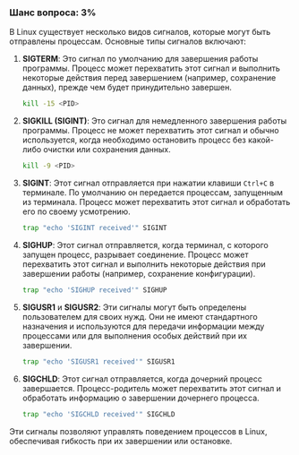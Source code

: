 ### Шанс вопроса: 3%

В Linux существует несколько видов сигналов, которые могут быть отправлены процессам. Основные типы сигналов включают:

1. **SIGTERM**: Это сигнал по умолчанию для завершения работы программы. Процесс может перехватить этот сигнал и выполнить некоторые действия перед завершением (например, сохранение данных), прежде чем будет принудительно завершен.
   ```bash
   kill -15 <PID>
   ```

2. **SIGKILL (SIGINT)**: Это сигнал для немедленного завершения работы программы. Процесс не может перехватить этот сигнал и обычно используется, когда необходимо остановить процесс без какой-либо очистки или сохранения данных.
   ```bash
   kill -9 <PID>
   ```

3. **SIGINT**: Этот сигнал отправляется при нажатии клавиши `Ctrl+C` в терминале. По умолчанию он передается процессам, запущенным из терминала. Процесс может перехватить этот сигнал и обработать его по своему усмотрению.
   ```bash
   trap "echo 'SIGINT received'" SIGINT
   ```

4. **SIGHUP**: Этот сигнал отправляется, когда терминал, с которого запущен процесс, разрывает соединение. Процесс может перехватить этот сигнал и выполнить некоторые действия при завершении работы (например, сохранение конфигурации).
   ```bash
   trap "echo 'SIGHUP received'" SIGHUP
   ```

5. **SIGUSR1** и **SIGUSR2**: Эти сигналы могут быть определены пользователем для своих нужд. Они не имеют стандартного назначения и используются для передачи информации между процессами или для выполнения особых действий при их завершении.
   ```bash
   trap "echo 'SIGUSR1 received'" SIGUSR1
   ```

6. **SIGCHLD**: Этот сигнал отправляется, когда дочерний процесс завершается. Процесс-родитель может перехватить этот сигнал и обработать информацию о завершении дочернего процесса.
   ```bash
   trap "echo 'SIGCHLD received'" SIGCHLD
   ```

Эти сигналы позволяют управлять поведением процессов в Linux, обеспечивая гибкость при их завершении или остановке.